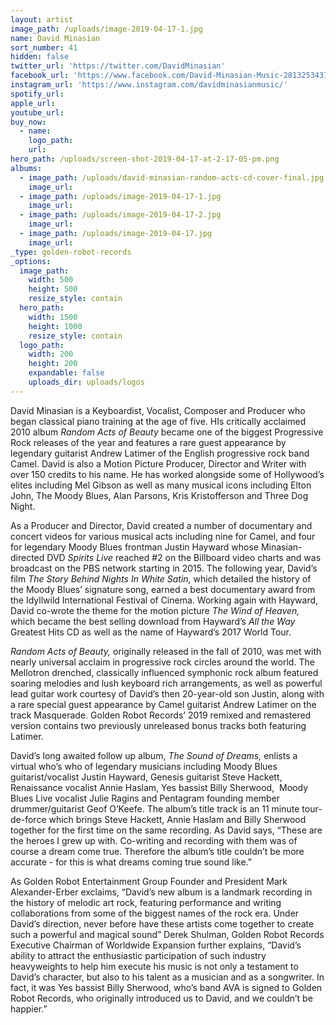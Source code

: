 ```yaml
---
layout: artist
image_path: /uploads/image-2019-04-17-1.jpg
name: David Minasian
sort_number: 41
hidden: false
twitter_url: 'https://twitter.com/DavidMinasian'
facebook_url: 'https://www.facebook.com/David-Minasian-Music-281325343740/'
instagram_url: 'https://www.instagram.com/davidminasianmusic/'
spotify_url:
apple_url:
youtube_url:
buy_now:
  - name:
    logo_path:
    url:
hero_path: /uploads/screen-shot-2019-04-17-at-2-17-05-pm.png
albums:
  - image_path: /uploads/david-minasian-random-acts-cd-cover-final.jpg
    image_url:
  - image_path: /uploads/image-2019-04-17-1.jpg
    image_url:
  - image_path: /uploads/image-2019-04-17-2.jpg
    image_url:
  - image_path: /uploads/image-2019-04-17.jpg
    image_url:
_type: golden-robot-records
_options:
  image_path:
    width: 500
    height: 500
    resize_style: contain
  hero_path:
    width: 1500
    height: 1000
    resize_style: contain
  logo_path:
    width: 200
    height: 200
    expandable: false
    uploads_dir: uploads/logos
---
```


David Minasian is a Keyboardist, Vocalist, Composer and Producer who began classical piano training at the age of five. HIs critically acclaimed 2010 album *Random Acts of Beauty* became one of the biggest Progressive Rock releases of the year and features a rare guest appearance by legendary guitarist Andrew Latimer of the English progressive rock band Camel. David is also a Motion Picture Producer, Director and Writer with over 150 credits to his name. He has worked alongside some of Hollywood’s elites including Mel Gibson as well as many musical icons including Elton John, The Moody Blues, Alan Parsons, Kris Kristofferson and Three Dog Night.

As a Producer and Director, David created a number of documentary and concert videos for various musical acts including nine for Camel, and four for legendary Moody Blues frontman Justin Hayward whose Minasian-directed DVD *Spirits Live* reached \#2 on the Billboard video charts and was broadcast on the PBS network starting in 2015. The following year, David’s film *The Story Behind Nights In White Satin,* which detailed the history of the Moody Blues’ signature song, earned a best documentary award from the Idyllwild International Festival of Cinema. Working again with Hayward, David co-wrote the theme for the motion picture *The Wind of Heaven,* which became the best selling download from Hayward’s *All the Way* Greatest Hits CD as well as the name of Hayward’s 2017 World Tour.

*Random Acts of Beauty,* originally released in the fall of 2010, was met with nearly universal acclaim in progressive rock circles around the world. The Mellotron drenched, classically influenced symphonic rock album featured soaring melodies and lush keyboard rich arrangements, as well as powerful lead guitar work courtesy of David’s then 20-year-old son Justin, along with a rare special guest appearance by Camel guitarist Andrew Latimer on the track Masquerade. Golden Robot Records’ 2019 remixed and remastered version contains two previously unreleased bonus tracks both featuring Latimer.

David’s long awaited follow up album, *The Sound of Dreams,* enlists a virtual who’s who of legendary musicians including Moody Blues guitarist/vocalist Justin Hayward, Genesis guitarist Steve Hackett, Renaissance vocalist Annie Haslam, Yes bassist Billy Sherwood,&nbsp; Moody Blues Live vocalist Julie Ragins and Pentagram founding member drummer/guitarist Geof O’Keefe. The album’s title track is an 11 minute tour-de-force which brings Steve Hackett, Annie Haslam and Billy Sherwood together for the first time on the same recording. As David says, “These are the heroes I grew up with. Co-writing and recording with them was of course a dream come true. Therefore the album’s title couldn’t be more accurate - for this is what dreams coming true sound like.”

As Golden Robot Entertainment Group Founder and President Mark Alexander-Erber exclaims, “David’s new album is a landmark recording in the history of melodic art rock, featuring performance and writing collaborations from some of the biggest names of the rock era. Under David’s direction, never before have these artists come together to create such a powerful and magical sound” Derek Shulman, Golden Robot Records Executive Chairman of Worldwide Expansion further explains, “David’s ability to attract the enthusiastic participation of such industry heavyweights to help him execute his music is not only a testament to David’s character, but also to his talent as a musician and as a songwriter. In fact, it was Yes bassist Billy Sherwood, who’s band AVA is signed to Golden Robot Records, who originally introduced us to David, and we couldn’t be happier.”
